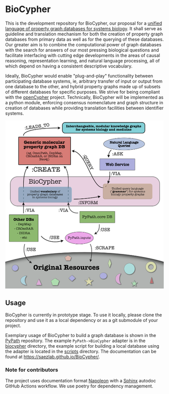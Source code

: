 # BioCypher

This is the development repository for BioCypher, our proposal for a [unified
language of property graph databases for systems
biology](unified-language-of-biological-property-graph-database-systems.md). It
shall serve as guideline and translation mechanism for both the creation of
property graph databases from primary data as well as for the querying of these
databases. Our greater aim is to combine the computational power of graph
databases with the search for answers of our most pressing biological questions
and facilitate interfacing with cutting edge developments in the areas of
causal reasoning, representation learning, and natural language processing, all
of which depend on having a consistent descriptive vocabulary.

Ideally, BioCypher would enable "plug-and-play" functionality between
participating database systems, ie, arbitrary transfer of input or output from
one database to the other, and hybrid property graphs made up of subsets of
different databases for specific purposes. We strive for being compliant with
the [openCypher](https://opencypher.org/) project. Technically, BioCypher will
be implemented as a python module, enforcing consensus nomenclature and graph
structure in creation of databases while providing translation facilities
between identifier systems.

![BioCypher](BioCypher.png)

## Usage

BioCypher is currently in prototype stage. To use it locally, please clone the
repository and use it as a local dependency or as a git submodule of your 
project. 

Exemplary usage of BioCypher to build a graph database is shown in the
[PyPath](https://github.com/saezlab/pypath) repository. The example
`PyPath->BioCypher` adapter is in the
[biocypher](https://github.com/saezlab/pypath/tree/master/pypath/biocypher)
directory, the example script for building a local database using the adapter
is located in the
[scripts](https://github.com/saezlab/pypath/blob/master/scripts/) directory.
The documentation can be found at https://saezlab.github.io/BioCypher/.

### Note for contributors

The project uses documentation format [Napoleon](
https://sphinxcontrib-napoleon.readthedocs.io/en/latest/example_google.html
) with a [Sphinx](https://www.sphinx-doc.org/en/master/) autodoc GitHub
Actions workflow. We use poetry for dependency management.
